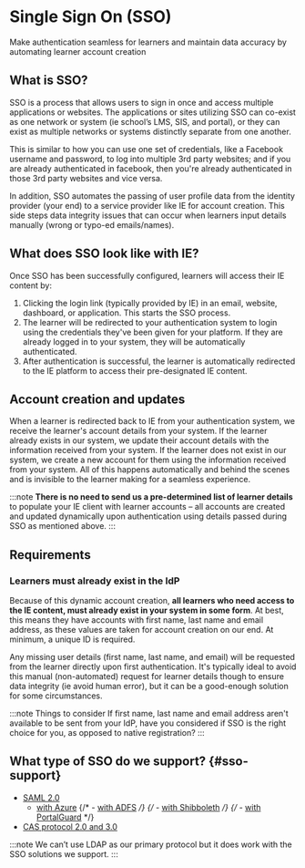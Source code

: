 # Single Sign On (SSO)

Make authentication seamless for learners and maintain data accuracy by automating learner account creation

## What is SSO?

SSO is a process that allows users to sign in once and access multiple applications or websites. The applications or sites utilizing SSO can co-exist as one network or system (ie school’s LMS, SIS, and portal), or they can exist as multiple networks or systems distinctly separate from one another.

This is similar to how you can use one set of credentials, like a Facebook username and password, to log into multiple 3rd party websites; and if you are already authenticated in facebook, then you're already authenticated in those 3rd party websites and vice versa.

In addition, SSO automates the passing of user profile data from the identity provider (your end) to a service provider like IE for account creation. This side steps data integrity issues that can occur when learners input details manually (wrong or typo-ed emails/names).

## What does SSO look like with IE?
Once SSO has been successfully configured, learners will access their IE content by:

1. Clicking the login link (typically provided by IE) in an email, website, dashboard, or application. This starts the SSO process.
2. The learner will be redirected to your authentication system to login using the credentials they've been given for your platform. If they are already logged in to your system, they will be automatically authenticated.
3. After authentication is successful, the learner is automatically redirected to the IE platform to access their pre-designated IE content.

## Account creation and updates
When a learner is redirected back to IE from your authentication system, we receive the learner's account details from your system. If the learner already exists in our system, we update their account details with the information received from your system. If the learner does not exist in our system, we create a new account for them using the information received from your system. All of this happens automatically and behind the scenes and is invisible to the learner making for a seamless experience.

:::note
**There is no need to send us a pre-determined list of learner details** to populate your IE client with learner accounts – all accounts are created and updated dynamically upon authentication using details passed during SSO as mentioned above.
:::

## Requirements

### Learners must already exist in the IdP
Because of this dynamic account creation, **all learners who need access to the IE content, must already exist in your system in some form**. At best, this means they have accounts with first name, last name and email address, as these values are taken for account creation on our end. At minimum, a unique ID is required.

Any missing user details (first name, last name, and email) will be requested from the learner directly upon first authentication. It's typically ideal to avoid this manual (non-automated) request for learner details though to ensure data integrity (ie avoid human error), but it can be a good-enough solution for some circumstances.

:::note Things to consider
If first name, last name and email address aren't available to be sent from your IdP, have you considered if SSO is the right choice for you, as opposed to native registration?
:::

## What type of SSO do we support? {#sso-support}

- [SAML 2.0](./configuring-saml/saml2)
  - [with Azure](./configuring-saml/azure)
  {/* - [with ADFS](./configuring-saml/adfs) */}
  {/* - [with Shibboleth](./configuring-saml/shibboleth) */}
  {/* - [with PortalGuard](./configuring-saml/portalguard) */}
- [CAS protocol 2.0 and 3.0](./configuring-cas/cas)

:::note
We can’t use LDAP as our primary protocol but it does work with the SSO solutions we support.
:::
